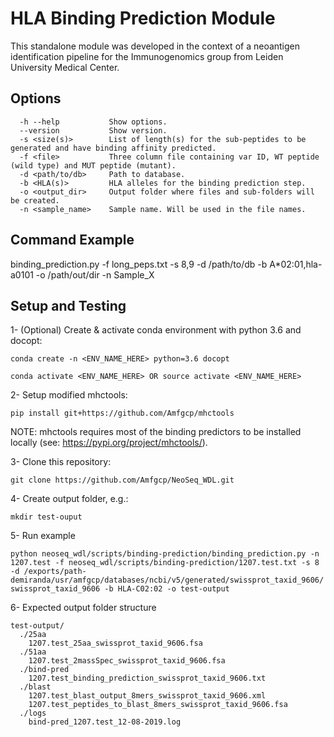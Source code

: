 # HLA Binding Prediction Module

This standalone module was developed in the context of a neoantigen identification pipeline for the Immunogenomics group from Leiden University Medical Center.

## Options
```
  -h --help           Show options.
  --version           Show version.
  -s <size(s)>        List of length(s) for the sub-peptides to be generated and have binding affinity predicted.
  -f <file>           Three column file containing var ID, WT peptide (wild type) and MUT peptide (mutant).
  -d <path/to/db>     Path to database.
  -b <HLA(s)>         HLA alleles for the binding prediction step.
  -o <output_dir>     Output folder where files and sub-folders will be created.
  -n <sample_name>    Sample name. Will be used in the file names.
```

## Command Example
binding_prediction.py -f long_peps.txt -s 8,9 -d /path/to/db -b A*02:01,hla-a0101 -o /path/out/dir -n Sample_X

## Setup and Testing
1- (Optional) Create & activate conda environment with python 3.6 and docopt:
    
`conda create -n <ENV_NAME_HERE> python=3.6 docopt`

`conda activate <ENV_NAME_HERE> OR source activate <ENV_NAME_HERE>`

2- Setup modified mhctools:

`pip install git+https://github.com/Amfgcp/mhctools`

NOTE: mhctools requires most of the binding predictors to be installed locally (see: https://pypi.org/project/mhctools/).

3- Clone this repository:

`git clone https://github.com/Amfgcp/NeoSeq_WDL.git`

4- Create output folder, e.g.:

`mkdir test-ouput`

5- Run example

`python neoseq_wdl/scripts/binding-prediction/binding_prediction.py -n 1207.test -f neoseq_wdl/scripts/binding-prediction/1207.test.txt -s 8 -d /exports/path-demiranda/usr/amfgcp/databases/ncbi/v5/generated/swissprot_taxid_9606/swissprot_taxid_9606 -b HLA-C02:02 -o test-output`

6- Expected output folder structure
```
test-output/
  ./25aa
    1207.test_25aa_swissprot_taxid_9606.fsa
  ./51aa
    1207.test_2massSpec_swissprot_taxid_9606.fsa
  ./bind-pred
    1207.test_binding_prediction_swissprot_taxid_9606.txt
  ./blast
    1207.test_blast_output_8mers_swissprot_taxid_9606.xml
    1207.test_peptides_to_blast_8mers_swissprot_taxid_9606.fsa
  ./logs
    bind-pred_1207.test_12-08-2019.log
```
